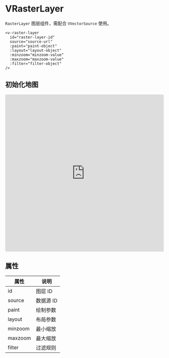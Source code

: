 # VRasterLayer

`RasterLayer` 图层组件，需配合 `VVectorSource` 使用。

```
<v-raster-layer
  id="raster-layer-id"
  source="source-url"
  :paint="paint-object"
  :layout="layout-object"
  :minzoom="minzoom-value"
  :maxzoom="maxzoom-value"
  :filter="filter-object"
/>
```

## 初始化地图

<iframe src="https://codesandbox.io/embed/mapvue-vmap-5d689r?fontsize=14&hidenavigation=1&module=%2Fsrc%2FApp.vue&theme=dark"
     style="width:100%; height:500px; border:0; border-radius: 4px; overflow:hidden;"
     title="mapvue/vmap"
     allow="accelerometer; ambient-light-sensor; camera; encrypted-media; geolocation; gyroscope; hid; microphone; midi; payment; usb; vr; xr-spatial-tracking"
     sandbox="allow-forms allow-modals allow-popups allow-presentation allow-same-origin allow-scripts"
   ></iframe>

## 属性

| 属性    | 说明      |
| ------- | --------- |
| id      | 图层 ID   |
| source  | 数据源 ID |
| paint   | 绘制参数  |
| layout  | 布局参数  |
| minzoom | 最小缩放  |
| maxzoom | 最大缩放  |
| filter  | 过滤规则  |
